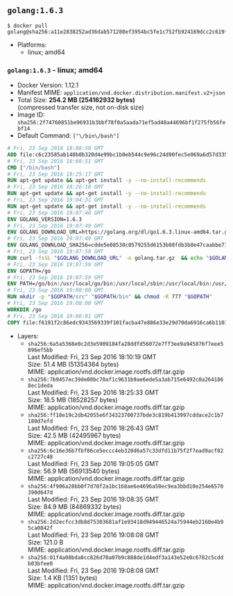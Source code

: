 ## `golang:1.6.3`

```console
$ docker pull golang@sha256:a11e2838252ad36dab571280ef3954bc5fe1c752fb924169dcc2c619f29b70ae
```

-	Platforms:
	-	linux; amd64

### `golang:1.6.3` - linux; amd64

-	Docker Version: 1.12.1
-	Manifest MIME: `application/vnd.docker.distribution.manifest.v2+json`
-	Total Size: **254.2 MB (254162932 bytes)**  
	(compressed transfer size, not on-disk size)
-	Image ID: `sha256:2f74760851be96931b3bbf78f0a5aada71ef5ad48a44696bf1f275fb56febf14`
-	Default Command: `["\/bin\/bash"]`

```dockerfile
# Fri, 23 Sep 2016 18:08:50 GMT
ADD file:c6c23585ab140b0b320d4e99bc1b0eb544c9e96c24d90fec5e069a6d57d335ca in / 
# Fri, 23 Sep 2016 18:08:51 GMT
CMD ["/bin/bash"]
# Fri, 23 Sep 2016 18:25:17 GMT
RUN apt-get update && apt-get install -y --no-install-recommends 		ca-certificates 		curl 		wget 	&& rm -rf /var/lib/apt/lists/*
# Fri, 23 Sep 2016 18:26:18 GMT
RUN apt-get update && apt-get install -y --no-install-recommends 		bzr 		git 		mercurial 		openssh-client 		subversion 				procps 	&& rm -rf /var/lib/apt/lists/*
# Fri, 23 Sep 2016 19:04:31 GMT
RUN apt-get update && apt-get install -y --no-install-recommends 		g++ 		gcc 		libc6-dev 		make 	&& rm -rf /var/lib/apt/lists/*
# Fri, 23 Sep 2016 19:07:48 GMT
ENV GOLANG_VERSION=1.6.3
# Fri, 23 Sep 2016 19:07:49 GMT
ENV GOLANG_DOWNLOAD_URL=https://golang.org/dl/go1.6.3.linux-amd64.tar.gz
# Fri, 23 Sep 2016 19:07:49 GMT
ENV GOLANG_DOWNLOAD_SHA256=cdde5e08530c0579255d6153b08fdb3b8e47caabbe717bc7bcd7561275a87aeb
# Fri, 23 Sep 2016 19:07:58 GMT
RUN curl -fsSL "$GOLANG_DOWNLOAD_URL" -o golang.tar.gz 	&& echo "$GOLANG_DOWNLOAD_SHA256  golang.tar.gz" | sha256sum -c - 	&& tar -C /usr/local -xzf golang.tar.gz 	&& rm golang.tar.gz
# Fri, 23 Sep 2016 19:07:59 GMT
ENV GOPATH=/go
# Fri, 23 Sep 2016 19:07:59 GMT
ENV PATH=/go/bin:/usr/local/go/bin:/usr/local/sbin:/usr/local/bin:/usr/sbin:/usr/bin:/sbin:/bin
# Fri, 23 Sep 2016 19:08:00 GMT
RUN mkdir -p "$GOPATH/src" "$GOPATH/bin" && chmod -R 777 "$GOPATH"
# Fri, 23 Sep 2016 19:08:00 GMT
WORKDIR /go
# Fri, 23 Sep 2016 19:08:01 GMT
COPY file:f6191f2c86edc9343569339f101facba47e886e33e29d70da6916ca6b1101a53 in /usr/local/bin/ 
```

-	Layers:
	-	`sha256:6a5a5368e0c2d3e5909184fa28ddfd56072e7ff3ee9a945876f7eee5896ef5bb`  
		Last Modified: Fri, 23 Sep 2016 18:10:19 GMT  
		Size: 51.4 MB (51354364 bytes)  
		MIME: application/vnd.docker.image.rootfs.diff.tar.gzip
	-	`sha256:7b9457ec39de00bc70af1c9631b9ae6ede5a3ab715e6492c0a2641868ec1deda`  
		Last Modified: Fri, 23 Sep 2016 18:25:33 GMT  
		Size: 18.5 MB (18528257 bytes)  
		MIME: application/vnd.docker.image.rootfs.diff.tar.gzip
	-	`sha256:ff18e19c2db42055e6f34323700737bde3c819b413997cddace2c1b7180d7efd`  
		Last Modified: Fri, 23 Sep 2016 18:26:43 GMT  
		Size: 42.5 MB (42495967 bytes)  
		MIME: application/vnd.docker.image.rootfs.diff.tar.gzip
	-	`sha256:6c16e36b7fbf86ce5eccc4eb320d6a57c33dfd11b75f2f7ead9acf82c2727c48`  
		Last Modified: Fri, 23 Sep 2016 19:05:05 GMT  
		Size: 56.9 MB (56913540 bytes)  
		MIME: application/vnd.docker.image.rootfs.diff.tar.gzip
	-	`sha256:4f906a28bb0f7d78f2a1bc168ae6e4696a50ec9ea3bbd10e254e6570390d647d`  
		Last Modified: Fri, 23 Sep 2016 19:08:35 GMT  
		Size: 84.9 MB (84869332 bytes)  
		MIME: application/vnd.docker.image.rootfs.diff.tar.gzip
	-	`sha256:2d2ecfcc3db8d75303681af1e93418d949446524a75944eb2160e4b95ca0842f`  
		Last Modified: Fri, 23 Sep 2016 19:08:08 GMT  
		Size: 121.0 B  
		MIME: application/vnd.docker.image.rootfs.diff.tar.gzip
	-	`sha256:01f4a08bda0cc826d70a07b9c888de1d4edf3a143e52e0c6782c5cddb03bfee0`  
		Last Modified: Fri, 23 Sep 2016 19:08:08 GMT  
		Size: 1.4 KB (1351 bytes)  
		MIME: application/vnd.docker.image.rootfs.diff.tar.gzip
